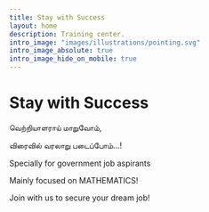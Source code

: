 ```yaml
---
title: Stay with Success
layout: home
description: Training center.
intro_image: "images/illustrations/pointing.svg"
intro_image_absolute: true
intro_image_hide_on_mobile: true
---
```


# Stay with Success

வெற்றியாளராய் மாறுவோம்,

விரைவில் வரலாறு படைப்போம்...!

Specially for government job aspirants

Mainly focused on MATHEMATICS! 

Join with us to secure your dream job!
